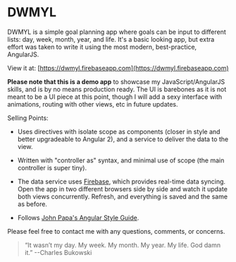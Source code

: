 # DWMYL

DWMYL is a simple goal planning app where goals can be input to different lists: day, week, month, year, and life. It's a basic looking app, but extra effort was taken to write it using the most modern, best-practice, AngularJS.

View it at: [https://dwmyl.firebaseapp.com](https://dwmyl.firebaseapp.com)

**Please note that this is a demo app** to showcase my JavaScript/AngularJS skills, and is by no means production ready. The UI is barebones as it is not meant to be a UI piece at this point, though I will add a sexy interface with animations, routing with other views, etc in future updates.

Selling Points:

* Uses directives with isolate scope as components (closer in style and better upgradeable to Angular 2), and a service to deliver the data to the view. 

* Written with "controller as" syntax, and minimal use of scope (the main controller is super tiny).

* The data service uses [Firebase](https://www.firebase.com/), which provides real-time data syncing. Open the app in two different browsers side by side and watch it update both views concurrently. Refresh, and everything is saved and the same as before.

* Follows [John Papa's Angular Style Guide](https://github.com/johnpapa/angular-styleguide).

Please feel free to contact me with any questions, comments, or concerns.

>“It wasn’t my day. My week. My month. My year. My life. God damn it.”
>--Charles Bukowski